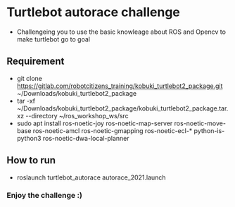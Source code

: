 # Turtlebot autorace challenge 
- Challengeing you to use the basic knowleage about ROS and Opencv to make turtlebot go to goal 
## Requirement
- git clone https://gitlab.com/robotcitizens_training/kobuki_turtlebot2_package.git ~/Downloads/kobuki_turtlebot2_package
- tar -xf ~/Downloads/kobuki_turtlebot2_package/kobuki_turtlebot2_package.tar.xz --directory ~/ros_workshop_ws/src
- sudo apt install ros-noetic-joy ros-noetic-map-server ros-noetic-move-base ros-noetic-amcl ros-noetic-gmapping ros-noetic-ecl-* python-is-python3 ros-noetic-dwa-local-planner

## How to run

- roslaunch turtlebot_autorace autorace_2021.launch

### Enjoy the challenge :)

